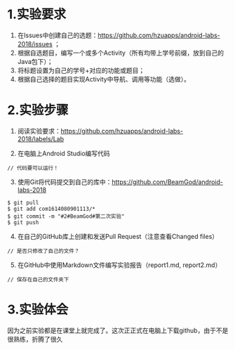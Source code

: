 ﻿# 1.实验要求


1. 在Issues中创建自己的选题：https://github.com/hzuapps/android-labs-2018/issues ；
2. 根据自选题目，编写一个或多个Activity（所有均带上学号前缀，放到自己的Java包下）；
3. 将标题设置为自己的学号+对应的功能或题目；
4. 根据自己选择的题目实现Activity中导航、调用等功能（选做）。


# 2.实验步骤

1. 阅读实验要求：https://github.com/hzuapps/android-labs-2018/labels/Lab   

2. 在电脑上Android Studio编写代码  

```   
// 代码要可以运行！
```   

3. 使用Git将代码提交到自己的库中：https://github.com/BeamGod/android-labs-2018
```  
$ git pull
$ git add com1614080901113/*
$ git commit -m "#2#BeamGod#第二次实验"
$ git push
```  

4. 在自己的GitHub库上创建和发送Pull Request（注意查看Changed files）  
```  
// 是否只修改了自己的文件？
```  

5. 在GitHub中使用Markdown文件编写实验报告（report1.md, report2.md）  
```  
// 保存在自己的文件夹下
```  

# 3.实验体会
因为之前实验都是在课堂上就完成了。这次正正式在电脑上下载github，由于不是很熟练，折腾了很久